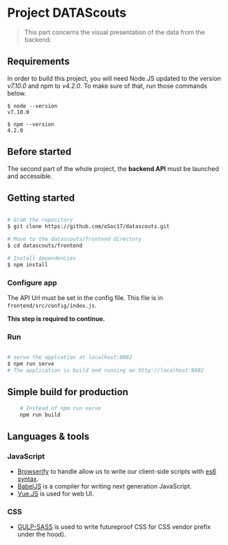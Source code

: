 # Project DATAScouts

> This part concerns the visual presentation of the data  from the backend. 

## Requirements

In order to build this project, you will need Node.JS updated to the version _v7.10.0_ and npm to _v4.2.0_. To make sure of that, run those commands below.

    $ node --version
    v7.10.0

    $ npm --version
    4.2.0

## Before started

The second part of the whole project, the **backend API** must be launched and accessible.

## Getting started

``` bash

# Grab the repository
$ git clone https://github.com/oSoc17/datascouts.git

# Move to the datascouts/frontend directory
$ cd datascouts/frontend

# Install dependencies
$ npm install

```

### Configure app

The API Url must be set in the config file. This file is in `frontend/src/config/index.js`.

**This step is required to continue.**

### Run

``` bash

# serve the applcation at localhost:8082
$ npm run serve
# The application is build and running on http://localhost:8082

```

## Simple build for production

``` bash
    # Instead of npm run serve
    npm run build
```

## Languages & tools

### JavaScript

- [Browserify](http://browserify.org/) to handle allow us to write our client-side scripts with [es6 syntax](http://es6.github.io/).
- [BabelJS](https://github.com/babel/babel) is a compiler for writing next generation JavaScript.
- [Vue.JS](https://github.com/vuejs/vue) is used for web UI.

### CSS

- [GULP-SASS](https://github.com/dlmanning/gulp-sass) is used to write futureproof CSS for CSS vendor prefix under the hood).
